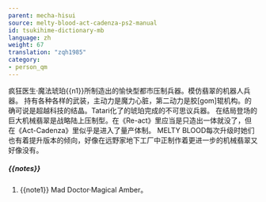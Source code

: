 ```yaml
---
parent: mecha-hisui
source: melty-blood-act-cadenza-ps2-manual
id: tsukihime-dictionary-mb
language: zh
weight: 67
translation: "zqh1985"
category:
- person_qm
---
```


疯狂医生·魔法琥珀{{n1}}所制造出的愉快型都市压制兵器。模仿翡翠的机器人兵器。
持有各种各样的武装，主动力是魔力心脏，第二动力是胶[gom]辊机构。的确可说是超越科技的结晶。Tatari化了的琥珀完成的不可思议兵器。
在结局登场的巨大机械翡翠是战略陆上压制型。在《Re-act》里应当是只造出一体就没了，但在《Act-Cadenza》里似乎是进入了量产体制。
MELTY BLOOD每次升级时她们也有着提升版本的倾向，好像在远野家地下工厂中正制作着更进一步的机械翡翠又好像没有。

##### {{notes}}

1. {{note1}} Mad Doctor·Magical Amber。
